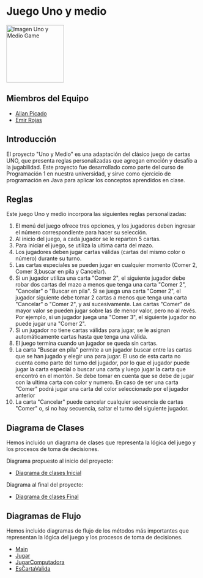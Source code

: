 # Juego Uno y medio
<img src="https://github.com/programacion1-ucr/TP1-persona-5/assets/128566646/e635c488-1431-4621-a46b-84f32f3413af" width="150"  alt="Imagen Uno y Medio Game">





## Miembros del Equipo
- [Allan Picado](https://github.com/Caps-dev)
- [Emir Rojas](https://github.com/arayarojasemir)

## Introducción
El proyecto "Uno y Medio" es una adaptación del clásico juego de cartas UNO, que presenta reglas personalizadas que agregan emoción y desafío a la jugabilidad. Este proyecto fue desarrollado como parte del curso de Programación 1 en nuestra universidad, y sirve como ejercicio de programación en Java para aplicar los conceptos aprendidos en clase.

## Reglas
Este juego Uno y medio incorpora las siguientes reglas personalizadas:
1. El menú del juego ofrece tres opciones, y los jugadores deben ingresar el número correspondiente para hacer su selección.
2. Al inicio del juego, a cada jugador se le reparten 5 cartas.
3. Para iniciar el juego, se utiliza la ultima carta del mazo.
4. Los jugadores deben jugar cartas válidas (cartas del mismo color o número) durante su turno.
5. Las cartas especiales se pueden jugar en cualquier momento (Comer 2, Comer 3,buscar en pila y Cancelar).
6. Si un jugador utiliza una carta "Comer 2", el siguiente jugador debe robar dos cartas del mazo a menos que tenga una carta "Comer 2", "Cancelar" o "Buscar en pila". Si se juega una carta "Comer 2", el jugador siguiente debe tomar 2 cartas a menos que tenga una carta "Cancelar" o "Comer 2", y así sucesivamente. Las cartas "Comer" de mayor valor se pueden jugar sobre las de menor valor, pero no al revés. Por ejemplo, si un jugador juega una "Comer 3", el siguiente jugador no puede jugar una "Comer 2".
7. Si un jugador no tiene cartas válidas para jugar, se le asignan automáticamente cartas hasta que tenga una válida.
8. El juego termina cuando un jugador se queda sin cartas.
9. La carta "Buscar en pila" permite a un jugador buscar entre las cartas que se han jugado y elegir una para jugar. El uso de esta carta no cuenta como parte del turno del jugador, por lo que el jugador puede jugar la carta especial o buscar una carta y luego jugar la carta que encontró en el montón. Se debe tomar en cuenta que se debe de jugar con la ultima carta con color y numero. En caso de ser una carta "Comer" podrá jugar una carta del color seleccionado por el jugador anterior
10. La carta "Cancelar" puede cancelar cualquier secuencia de cartas "Comer" o, si no hay secuencia, saltar el turno del siguiente jugador.

## Diagrama de Clases
Hemos incluido un diagrama de clases que representa la lógica del juego y los procesos de toma de decisiones.

Diagrama propuesto al inicio del proyecto:
- [Diagrama de clases Inicial](https://drive.google.com/file/d/1FmIGmljjBBGCz_99Hji-OI_dvqq-8GF_/view?usp=drive_link)

Diagrama al final del proyecto:
- [Diagrama de clases Final](https://drive.google.com/file/d/1h24bE74UdMpWEdHauA-qF_4xCFvswLWG/view?usp=drive_link)

## Diagramas de Flujo
Hemos incluido diagramas de flujo de los métodos más importantes que representan la lógica del juego y los procesos de toma de decisiones.

- [Main](https://drive.google.com/file/d/1HWm2ehOBiA7AVAOxbqkRsFFz_pOOEhI8/view?usp=drive_link)
- [Jugar](https://drive.google.com/file/d/1bxOCE6OigEe7igBMFGdB4HXN-Z1lYRvv/view?usp=drive_link)
- [JugarComputadora](https://drive.google.com/file/d/1_ww9PY4MA7LP2VKQPy4bWTml3yUddB6P/view?usp=drive_link)
- [EsCartaValida](https://drive.google.com/file/d/1GdAncnDBEW1U2OaZfgeIMKg02X8SOSr9/view?usp=drive_link)
